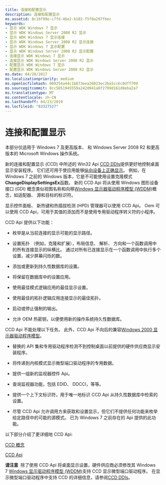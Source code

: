 ```yaml
---
title: 连接和配置显示
description: 连接和配置显示
ms.assetid: 8c16f99e-c7fd-46e2-b102-f5f0a297fbec
keywords:
- 显示 WDK Windows 7 显示
- 显示 WDK Windows Server 2008 R2 显示
- 显示 WDK Windows 7 显示连接
- 显示 WDK Windows Server 2008 R2 显示连接
- 显示 WDK Windows 7 显示配置
- 显示 WDK Windows Server 2008 R2 显示配置
- 连接显示 WDK Windows 7 显示
- 连接显示 WDK Windows Server 2008 R2 显示
- 配置显示 WDK Windows 7 显示
- 配置显示 WDK Windows Server 2008 R2 显示
ms.date: 04/20/2017
ms.localizationpriority: medium
ms.openlocfilehash: 009254a44c1b873eea26023ec2ba5cc6c0dff709
ms.sourcegitcommit: 0cc5051945559a242d941a6f2799d161d8eba2a7
ms.translationtype: MT
ms.contentlocale: zh-CN
ms.lasthandoff: 04/23/2019
ms.locfileid: "63327527"
---
```

# <a name="connecting-and-configuring-displays"></a>连接和配置显示


本部分仅适用于 Windows 7 及更高版本、 和 Windows Server 2008 R2 和更高版本的 Microsoft Windows 操作系统。

新的连接和配置显示 (CCD) 中所述的 Win32 Api [CCD DDIs](ccd-ddis.md)提供更好地控制桌面显示安装程序。 它们还可用于使应用能够[纵向设备上正确显示](displaying-app-on-portrait-device.md)。 例如，在 Windows 7 之前的 Windows 版本，它是不可能使用设置克隆模式**ChangeDisplaySettingsEx**函数。 新的 CCD Api 将从使用 Windows 图形设备接口 (GDI) 概念类似视图名称和向移[Windows 显示器驱动程序模型 (WDDM)](windows-vista-display-driver-model-design-guide.md)概念，如适配器、 源和目标的标识符。

显示控件面板、 新热键和热插拔检测 (HPD) 管理器可以使用 CCD Api。 Oem 可以使用 CCD Api，可用于其值的添加而不是使用专用驱动程序转义符的小程序。

CCD Api 提供以下功能：

-   枚举是从当前连接的显示可能的显示路径。

-   设置拓扑 （例如，克隆和扩展），布局信息、 解析、 方向和一个函数调用中的所有连接显示的纵横比。 通过对所有已连接显示在一个函数调用中执行多个设置，减少屏幕闪烁的数。

-   添加或更新到持久性数据库的设置。

-   将保留在数据库中的设置应用。

-   使用最佳模式逻辑应用的最佳显示设置。

-   使用最佳的拓扑逻辑应用连接显示的最佳拓扑。

-   启动或停止强制的输出。

-   允许 OEM 热密钥，以便使用新的操作系统持久性数据库。

CCD Api 不能处理以下任务。 此外，CCD Api 不向后的兼容[Windows 2000 显示器驱动程序模型](windows-2000-display-driver-model-design-guide.md)。

-   替换的 API 集和专用驱动程序检测不到控制桌面以前提供的硬件供应商显示安装程序。

-   将传递到内核模式显示微型端口驱动程序的专用数据。

-   提供一组新的监视器控件 Api。

-   查询监视器功能，包括 EDID、 DDCCI，等等。

-   提供一个上下文标识符，用于唯一地标识 CCD Api 从持久性数据库中检索的设置。

-   尽管 CCD Api 允许调用方来获取和设置显示，但它们不提供任何功能来枚举给定路径中的可能的源模式。 已为 Windows 7 之前存在的 Api 提供的此功能。

以下部分介绍了更详细地 CCD Api:

[CCD 概念](ccd-concepts.md)

[CCD Api](ccd-apis.md)

**请注意**  除了使用 CCD Api 将桌面显示设置，硬件供应商必须修改其 Windows 7 [Windows 显示驱动程序模型 (WDDM)](windows-vista-display-driver-model-design-guide.md)支持 CCD 显示微型端口驱动程序。 在显示微型端口驱动程序中支持 CCD 的详细信息，请参阅[CCD DDIs](ccd-ddis.md)。

 

 

 






